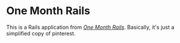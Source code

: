 # One Month Rails

This is a Rails application from [*One Month Rails*](http://onemonthrails.com). Basically, it's just a simplified copy of pinterest.
